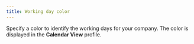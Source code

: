 ```yaml
---
title: Working day color
---
```



Specify a color to identify the working days for your company. The color  is displayed in the **Calendar View** profile.
